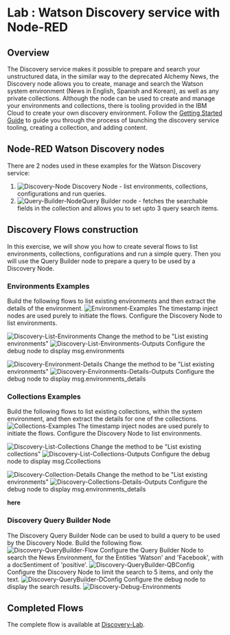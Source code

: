 # Lab : Watson Discovery service with Node-RED

## Overview
The Discovery service makes it possible to prepare and search your unstructured data, in the similar way to the deprecated Alchemy News, the Discovery node allows you to create, manage and search the Watson system environment (News in English, Spanish and Korean), as well as any private collections.
Although the node can be used to create and manage your environments and collections, there is tooling provided in the IBM Cloud to create your own discovery environment. Follow the [Getting Started Guide](https://console.bluemix.net/docs/services/discovery/getting-started-tool.html#getting-started-with-the-tooling) to guide you through the process of launching the discovery service tooling, creating a collection, and adding content.

## Node-RED Watson Discovery nodes
There are 2 nodes used in these examples for the Watson Discovery service:
1. ![Discovery-Node](images/discovery-node.jpg) Discovery Node - list environments, collections, configurations and run queries.
1. ![Query-Builder-Node](images/query-builder-node.jpg)Query Builder node - fetches the searchable fields in the collection and allows you to set upto 3 query search items. 

  
## Discovery Flows construction
In this exercise, we will show you how to create several flows to list environments, collections, configurations and run a simple query. Then you will use the Query Builder node to prepare a query to be used by a Discovery Node.

### Environments Examples
Build the following flows to list existing environments and then extract the details of the environment.
![Environment-Examples](images/Environment-Examples.jpg)
The timestamp inject nodes are used purely to initiate the flows. Configure the Discovery Node to list environments.

![Discovery-List-Environments](images/EE-List.jpg)
Change the method to be "List existing environments" 
![Discovery-List-Environments-Outputs](images/EE-List-Output.jpg)
Configure the debug node to display msg.environments 

![Discovery-Environment-Details](images/EE-Details.jpg)
Change the method to be "List existing environments" 
![Discovery-Environments-Details-Outputs](images/EE-Details-Output.jpg)
Configure the debug node to display msg.environments_details

### Collections Examples
Build the following flows to list existing collections, within the system environment, and then extract the details for one of the collections.
![Collections-Examples](images/Collection-Examples.jpg)
The timestamp inject nodes are used purely to initiate the flows. Configure the Discovery Node to list environments.

![Discovery-List-Collections](images/CE-List.jpg)
Change the method to be "List existing collections" 
![Discovery-List-Collections-Outputs](images/CE-List-Output.jpg)
Configure the debug node to display msg.Ccollections 

![Discovery-Collection-Details](images/CE-Details.jpg)
Change the method to be "List existing environments" 
![Discovery-Collections-Details-Outputs](images/CE-Details-Output.jpg)
Configure the debug node to display msg.environments_details

**here**
### Discovery Query Builder Node
The Discovery Query Builder Node can be used to build a query to be used by the
Discovery Node.
Build the following flow.
![Discovery-QueryBuilder-Flow](images/discovery_lab_query_builder.png)
Configure the Query Builder Node to search the News Environment, for the Entities
'Watson' and 'Facebook', with a docSentiment of 'positive'.
![Discovery-QueryBuilder-QBConfig](images/discovery_lab_querybuilder_config.png)
Configure the Discovery Node to limit the search to 5 items, and only the text.
![Discovery-QueryBuilder-DConfig](images/discovery_lab_querybuilder_dconfig.png)
Configure the debug node to display the search results.
![Discovery-Debug-Environments](images/discovery_lab_querybuilder_debug.png)

## Completed Flows
The complete flow is available at [Discovery-Lab](discovery_lab.json).
